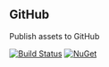 ## GitHub

Publish assets to GitHub

[![Build Status](https://dev.azure.com/wk-j/azure-release/_apis/build/status/wk-j.azure-release?branchName=master)](https://dev.azure.com/wk-j/azure-release/_build/latest?definitionId=33&branchName=master)
[![NuGet](https://img.shields.io/nuget/v/wk.AzureRelease.svg)](https://www.nuget.org/packages/wk.AzureRelease)